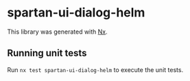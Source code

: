 # spartan-ui-dialog-helm

This library was generated with [Nx](https://nx.dev).


## Running unit tests

Run `nx test spartan-ui-dialog-helm` to execute the unit tests.

